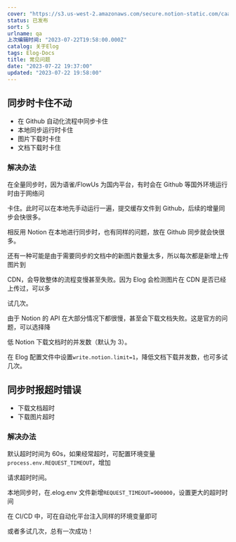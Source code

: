 ```yaml
---
cover: "https://s3.us-west-2.amazonaws.com/secure.notion-static.com/caa4be72-4c64-46d9-a90b-4cda392157d0/297139.jpg?X-Amz-Algorithm=AWS4-HMAC-SHA256&X-Amz-Content-Sha256=UNSIGNED-PAYLOAD&X-Amz-Credential=AKIAT73L2G45EIPT3X45%2F20230722%2Fus-west-2%2Fs3%2Faws4_request&X-Amz-Date=20230722T195857Z&X-Amz-Expires=3600&X-Amz-Signature=26085ba45733a71186e103ef757893ed0b09d5cf053191b78331242e1225d023&X-Amz-SignedHeaders=host&x-id=GetObject"
status: 已发布
sort: 5
urlname: qa
上次编辑时间: "2023-07-22T19:58:00.000Z"
catalog: 关于Elog
tags: Elog-Docs
title: 常见问题
date: "2023-07-22 19:37:00"
updated: "2023-07-22 19:58:00"
---
```


## 同步时卡住不动

- 在 Github 自动化流程中同步卡住
- 本地同步运行时卡住
- 图片下载时卡住
- 文档下载时卡住

### 解决办法

在全量同步时，因为语雀/FlowUs 为国内平台，有时会在 Github 等国外环境运行时由于网络问

卡住。此时可以在本地先手动运行一遍，提交缓存文件到 Github，后续的增量同步会快很多。

相反用 Notion 在本地进行同步时，也有同样的问题，放在 Github 同步就会快很多。

还有一种可能是由于需要同步的文档中的新图片数量太多，所以每次都是新增上传图片到

CDN，会导致整体的流程变慢甚至失败。因为 Elog 会检测图片在 CDN 是否已经上传过，可以多

试几次。

由于 Notion 的 API 在大部分情况下都很慢，甚至会下载文档失败。这是官方的问题，可以选择降

低 Notion 下载文档时的并发数（默认为 3）。

在 Elog 配置文件中设置`write.notion.limit=1`，降低文档下载并发数，也可多试几次。

## 同步时报超时错误

- 下载文档超时
- 下载图片超时

### 解决办法

默认超时时间为 60s，如果经常超时，可配置环境变量`process.env.REQUEST_TIMEOUT`，增加

请求超时时间。

本地同步时，在.elog.env 文件新增`REQUEST_TIMEOUT=900000`，设置更大的超时时间

在 CI/CD 中，可在自动化平台注入同样的环境变量即可

或者多试几次，总有一次成功！
